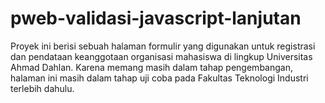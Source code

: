 # pweb-validasi-javascript-lanjutan
Proyek ini berisi sebuah halaman formulir yang digunakan untuk registrasi dan pendataan keanggotaan organisasi mahasiswa di lingkup Universitas Ahmad Dahlan. Karena memang masih dalam tahap pengembangan, halaman ini masih dalam tahap uji coba pada Fakultas Teknologi Industri terlebih dahulu.
